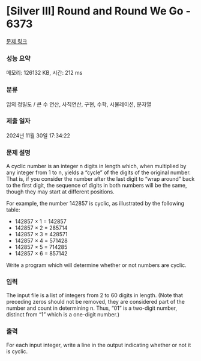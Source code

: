 # [Silver III] Round and Round We Go - 6373 

[문제 링크](https://www.acmicpc.net/problem/6373) 

### 성능 요약

메모리: 126132 KB, 시간: 212 ms

### 분류

임의 정밀도 / 큰 수 연산, 사칙연산, 구현, 수학, 시뮬레이션, 문자열

### 제출 일자

2024년 11월 30일 17:34:22

### 문제 설명

<p>A cyclic number is an integer n digits in length which, when multiplied by any integer from 1 to n, yields a “cycle” of the digits of the original number. That is, if you consider the number after the last digit to “wrap around” back to the first digit, the sequence of digits in both numbers will be the same, though they may start at different positions.</p>

<p>For example, the number 142857 is cyclic, as illustrated by the following table:</p>

<ul>
	<li>142857 × 1 = 142857</li>
	<li>142857 × 2 = 285714</li>
	<li>142857 × 3 = 428571</li>
	<li>142857 × 4 = 571428</li>
	<li>142857 × 5 = 714285</li>
	<li>142857 × 6 = 857142</li>
</ul>

<p>Write a program which will determine whether or not numbers are cyclic.</p>

### 입력 

 <p>The input file is a list of integers from 2 to 60 digits in length. (Note that preceding zeros should not be removed, they are considered part of the number and count in determining n. Thus, “01” is a two-digit number, distinct from “1” which is a one-digit number.)</p>

### 출력 

 <p>For each input integer, write a line in the output indicating whether or not it is cyclic.</p>

